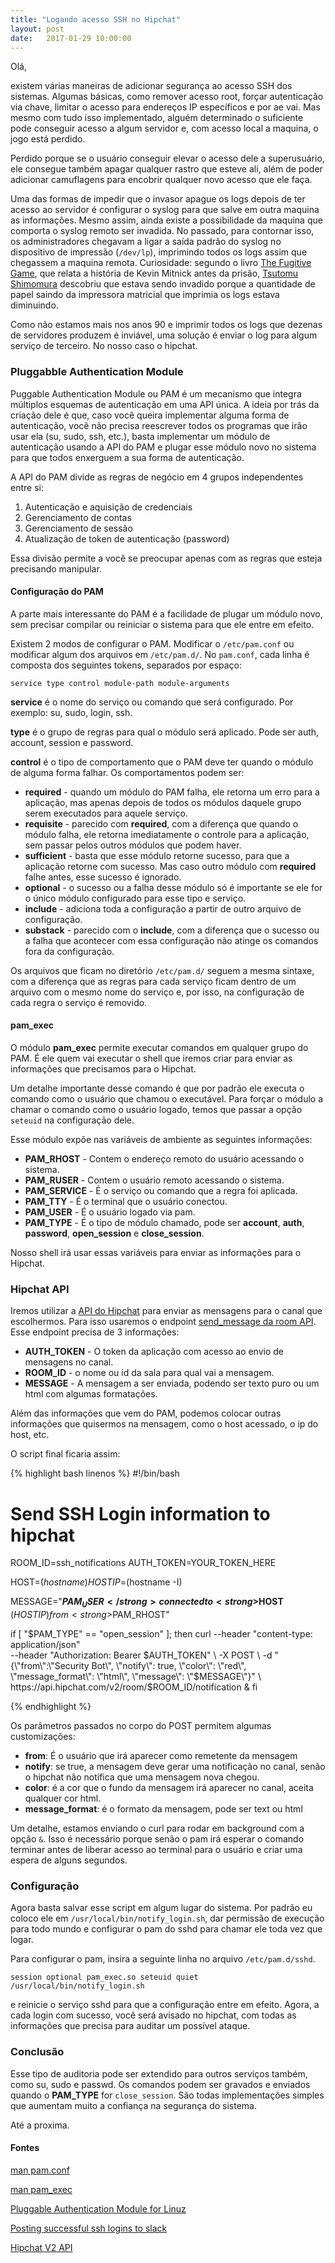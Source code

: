 ```yaml
---
title: "Logando acesso SSH no Hipchat"
layout: post
date:   2017-01-29 10:00:00
---
```


Olá,

existem várias maneiras de adicionar segurança ao acesso SSH dos sistemas. Algumas básicas, como remover acesso root, forçar autenticação via chave, limitar o acesso para endereços IP específicos e por ae vai. Mas mesmo com tudo isso implementado, alguém determinado o suficiente pode conseguir acesso a algum servidor e, com acesso local a maquina, o jogo está perdido.


Perdido porque se o usuário conseguir elevar o acesso dele a superusuário, ele consegue também apagar qualquer rastro que esteve ali, além de poder adicionar camuflagens para encobrir qualquer novo acesso que ele faça.


Uma das formas de impedir que o invasor apague os logs depois de ter acesso ao servidor é configurar o syslog para que salve em outra maquina as informações. Mesmo assim, ainda existe a possibilidade da maquina que comporta o syslog remoto ser invadida. No passado, para contornar isso, os administradores chegavam a ligar a saída padrão do syslog no dispositivo de impressão (`/dev/lp`), imprimindo todos os logs assim que chegassem a maquina remota. Curiosidade: segundo o livro [The Fugitive Game](https://www.amazon.com/gp/product/0316528692/), que relata a história de Kevin Mitnick antes da prisão, [Tsutomu Shimomura](https://en.wikipedia.org/wiki/Tsutomu_Shimomura) descobriu que estava sendo invadido porque a quantidade de papel saindo da impressora matricial que imprimia os logs estava diminuindo.


Como não estamos mais nos anos 90 e imprimir todos os logs que dezenas de servidores produzem é inviável, uma solução é enviar o log para algum serviço de terceiro. No nosso caso o hipchat.

### Pluggabble Authentication Module


Puggable Authentication Module ou PAM é um mecanismo que integra múltiplos esquemas de autenticação em uma API única. A ideia por trás da criação dele é que, caso você queira implementar alguma forma de autenticação, você não precisa reescrever todos os programas que irão usar ela (su, sudo, ssh, etc.), basta implementar um módulo de autenticação usando a API do PAM e plugar esse módulo novo no sistema para que todos enxerguem a sua forma de autenticação.


A API do PAM divide as regras de negócio em 4 grupos independentes entre si:

1. Autenticação e aquisição de credenciais
1. Gerenciamento de contas
1. Gerenciamento de sessão
1. Atualização de token de autenticação (password)


Essa divisão permite a você se preocupar apenas com as regras que esteja precisando manipular.

#### Configuração do PAM

A parte mais interessante do PAM é a facilidade de plugar um módulo novo, sem precisar compilar ou reiniciar o sistema para que ele entre em efeito.

Existem 2 modos de configurar o PAM. Modificar o `/etc/pam.conf` ou modificar algum dos arquivos em `/etc/pam.d/`. No `pam.conf`, cada linha é composta dos seguintes tokens, separados por espaço:

`
service type control module-path module-arguments
`

**service** é o nome do serviço ou comando que será configurado. Por exemplo: su, sudo, login, ssh.

**type** é o grupo de regras para qual o módulo será aplicado. Pode ser auth, account, session e password.

**control** é o tipo de comportamento que o PAM deve ter quando o módulo de alguma forma falhar. Os comportamentos podem ser:

* **required** - quando um módulo do PAM falha, ele retorna um erro para a aplicação, mas apenas depois de todos os módulos daquele grupo serem executados para aquele serviço.
* **requisite** - parecido com **required**, com a diferença que quando o módulo falha, ele retorna imediatamente o controle para a aplicação, sem passar pelos outros módulos que podem haver.
* **sufficient** - basta que esse módulo retorne sucesso, para que a aplicação retorne com sucesso. Mas caso outro módulo com **required** falhe antes, esse sucesso é ignorado.
* **optional** - o sucesso ou a falha desse módulo só é importante se ele for o único módulo configurado para esse tipo e serviço.
* **include** - adiciona toda a configuração a partir de outro arquivo de configuração.
* **substack** - parecido com o **include**, com a diferença que o sucesso ou a falha que acontecer com essa configuração não atinge os comandos fora da configuração.


Os arquivos que ficam no diretório `/etc/pam.d/` seguem a mesma sintaxe, com a diferença que as regras para cada serviço ficam dentro de um arquivo com o mesmo nome do serviço e, por isso, na configuração de cada regra o serviço é removido.


#### pam_exec

O módulo **pam_exec** permite executar comandos em qualquer grupo do PAM. É ele quem vai executar o shell que iremos criar para enviar as informações que precisamos para o Hipchat.

Um detalhe importante desse comando é que por padrão ele executa o comando como o usuário que chamou o executável. Para forçar o módulo a chamar o comando como o usuário logado, temos que passar a opção `seteuid` na configuração dele.

Esse módulo expõe nas variáveis de ambiente as seguintes informações:

* **PAM_RHOST** - Contem o endereço remoto do usuário acessando o sistema.
* **PAM_RUSER** - Contem o usuário remoto acessando o sistema.
* **PAM_SERVICE** - É o serviço ou comando que a regra foi aplicada.
* **PAM_TTY** - É o terminal que o usuário conectou.
* **PAM_USER** - É o usuário logado via pam.
* **PAM_TYPE** - É o tipo de módulo chamado, pode ser **account**, **auth**, **password**, **open_session** e **close_session**.


Nosso shell irá usar essas variáveis para enviar as informações para o Hipchat.


### Hipchat API

Iremos utilizar a [API do Hipchat](https://www.hipchat.com/docs/apiv2) para enviar as mensagens para o canal que escolhermos. Para isso usaremos o endpoint [send_message da room API](https://www.hipchat.com/docs/apiv2/method/send_message). Esse endpoint precisa de 3 informações:

* **AUTH_TOKEN** - O token da aplicação com acesso ao envio de mensagens no canal.
* **ROOM_ID** - o nome ou id da sala para qual vai a mensagem.
* **MESSAGE** - A mensagem a ser enviada, podendo ser texto puro ou um html com algumas formatações.

Além das informações que vem do PAM, podemos colocar outras informações que quisermos na mensagem, como o host acessado, o ip do host, etc.

O script final ficaria assim:


{% highlight bash linenos %}
#!/bin/bash
#
# Send SSH Login information to hipchat

ROOM_ID=ssh_notifications
AUTH_TOKEN=YOUR_TOKEN_HERE

HOST=$(hostname)
HOSTIP=$(hostname -I)

MESSAGE="<strong>$PAM_USER</strong> connected to <strong>$HOST</strong> ($HOSTIP) from <strong>$PAM_RHOST</strong>"

if [ "$PAM_TYPE" == "open_session" ]; then
	curl --header "content-type: application/json" \
		--header "Authorization: Bearer $AUTH_TOKEN" \
		-X POST \
		-d "{\"from\":\"Security Bot\", \"notify\": true, \"color\": \"red\", \"message_format\": \"html\", \"message\": \"$MESSAGE\"}" \
		https://api.hipchat.com/v2/room/$ROOM_ID/notification &
fi

{% endhighlight %}

Os parâmetros passados no corpo do POST permitem algumas customizações:

* **from**: É o usuário que irá aparecer como remetente da mensagem
* **notify**: se true, a mensagem deve gerar uma notificação no canal, senão o hipchat não notifica que uma mensagem nova chegou.
* **color**: é a cor que o fundo da mensagem irá aparecer no canal, aceita qualquer cor html.
* **message_format**: é o formato da mensagem, pode ser text ou html

Um detalhe, estamos enviando o curl para rodar em background com a opção `&`. Isso é necessário porque senão o pam irá esperar o comando terminar antes de liberar acesso ao terminal para o usuário e criar uma espera de alguns segundos.


### Configuração

Agora basta salvar esse script em algum lugar do sistema. Por padrão eu coloco ele em `/usr/local/bin/notify_login.sh`, dar permissão de execução para todo mundo e configurar o pam do sshd para chamar ele toda vez que logar.

Para configurar o pam, insira a seguinte linha no arquivo `/etc/pam.d/sshd`.


`
session optional pam_exec.so seteuid quiet /usr/local/bin/notify_login.sh
`

e reinicie o serviço sshd para que a configuração entre em efeito. Agora, a cada login com sucesso, você será avisado no hipchat, com todas as informações que precisa para auditar um possível ataque.


### Conclusão

Esse tipo de auditoria pode ser extendido para outros serviços também, como su, sudo e passwd. Os comandos podem ser gravados e enviados quando o **PAM_TYPE** for `close_session`. São todas implementações simples que aumentam muito a confiança na segurança do sistema.

Até a proxima.



#### Fontes

[man pam.conf](https://linux.die.net/man/5/pam.conf)

[man pam_exec](https://linux.die.net/man/8/pam_exec)

[Pluggable Authentication Module for Linuz](http://www.linuxjournal.com/article/2120)

[Posting successful ssh logins to slack](http://sandrinodimattia.net/posting-successful-ssh-logins-to-slack/)

[Hipchat V2 API](https://www.hipchat.com/docs/apiv2)

